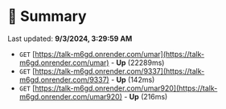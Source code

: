 # 📖 Summary
Last updated: **9/3/2024, 3:29:59 AM**

- `GET` [https://talk-m6gd.onrender.com/umar](https://talk-m6gd.onrender.com/umar) - **Up** (22289ms)
- `GET` [https://talk-m6gd.onrender.com/9337](https://talk-m6gd.onrender.com/9337) - **Up** (142ms)
- `GET` [https://talk-m6gd.onrender.com/umar920](https://talk-m6gd.onrender.com/umar920) - **Up** (216ms)
